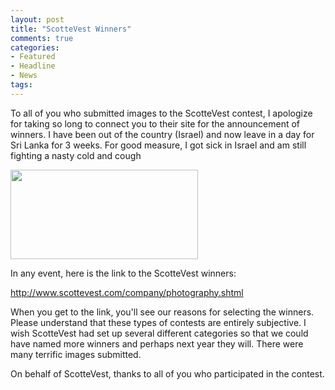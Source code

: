 ```yaml
---
layout: post
title: "ScotteVest Winners"
comments: true
categories:
- Featured
- Headline
- News
tags:
---
```

To all of you who submitted images to the ScotteVest contest, I apologize for taking so long to connect you to their site for the announcement of winners. I have been out of the country (Israel) and now leave in a day for Sri Lanka for 3 weeks. For good measure, I got sick in Israel and am still fighting a nasty cold and cough

<a href="http://blog.lesterpickerphoto.com/wp-content/uploads/2012/03/pro_photographers_14_page.jpg"><img class="alignnone size-medium wp-image-2027" title="pro_photographers_14_page" src="http://blog.lesterpickerphoto.com/wp-content/uploads/2012/03/pro_photographers_14_page-300x143.jpg" alt="" width="300" height="143"></a>

In any event, here is the link to the ScotteVest winners:

<a href="http://www.scottevest.com/company/photography.shtml">http://www.scottevest.com/company/photography.shtml</a>

When you get to the link, you'll see our reasons for selecting the winners. Please understand that these types of contests are entirely subjective. I wish ScotteVest had set up several different categories so that we could have named more winners and perhaps next year they will. There were many terrific images submitted.

On behalf of ScotteVest, thanks to all of you who participated in the contest.